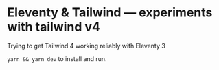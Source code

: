 # Eleventy & Tailwind — experiments with tailwind v4
Trying to get Tailwind 4 working reliably with Eleventy 3

`yarn && yarn dev` to install and run.
